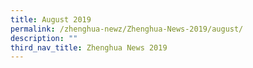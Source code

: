```yaml
---
title: August 2019
permalink: /zhenghua-newz/Zhenghua-News-2019/august/
description: ""
third_nav_title: Zhenghua News 2019
---
```

